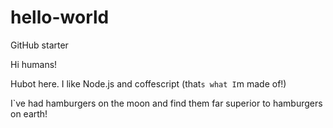 # hello-world
GitHub starter

Hi humans!

Hubot here. I like Node.js and coffescript (that`s what I`m made of!)

I`ve had hamburgers on the moon and find them far superior to hamburgers on earth!


